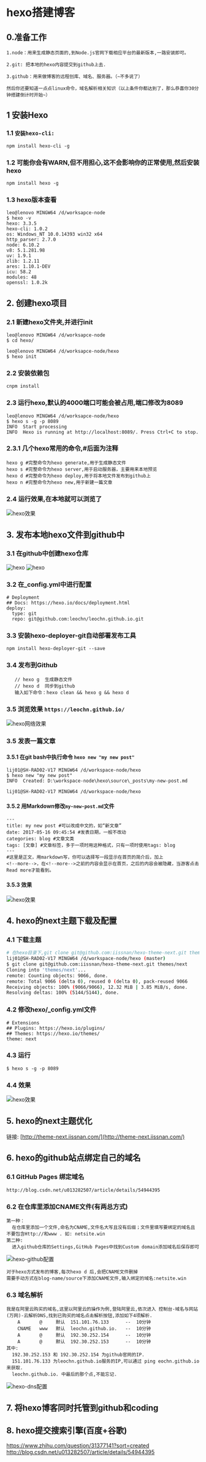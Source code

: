 # hexo搭建博客

<!-- toc -->

## 0.准备工作
```
1.node：用来生成静态页面的,到Node.js官网下载相应平台的最新版本,一路安装即可。

2.git: 把本地的hexo内容提交到github上去.

3.github：用来做博客的远程创库、域名、服务器。（~不多说了）

然后你还要知道一点点linux命令，域名解析相关知识（以上条件你都达到了，那么恭喜你30分钟搭建倒计时开始~）
```

## 1 安装Hexo
### 1.1 ```安装hexo-cli:``` 
```
npm install hexo-cli -g
```

### 1.2 可能你会有WARN,但不用担心,这不会影响你的正常使用,然后安装hexo
```
npm install hexo -g
```

### 1.3 hexo版本查看
```
leo@lenovo MINGW64 /d/worksapce-node
$ hexo -v
hexo: 3.3.5
hexo-cli: 1.0.2
os: Windows_NT 10.0.14393 win32 x64
http_parser: 2.7.0
node: 6.10.2
v8: 5.1.281.98
uv: 1.9.1
zlib: 1.2.11
ares: 1.10.1-DEV
icu: 58.2
modules: 48
openssl: 1.0.2k

```

## 2. 创建hexo项目
### 2.1 新建hexo文件夹,并进行init
```
leo@lenovo MINGW64 /d/worksapce-node
$ cd hexo/

leo@lenovo MINGW64 /d/worksapce-node/hexo
$ hexo init
```

### 2.2 安装依赖包
```
cnpm install
```

### 2.3 运行hexo,默认的4000端口可能会被占用,端口修改为8089
```
leo@lenovo MINGW64 /d/worksapce-node/hexo
$ hexo s -g -p 8089
INFO  Start processing
INFO  Hexo is running at http://localhost:8089/. Press Ctrl+C to stop.
```

### 2.3.1 几个hexo常用的命令,#后面为注释
```
hexo g #完整命令为hexo generate,用于生成静态文件
hexo s #完整命令为hexo server,用于启动服务器，主要用来本地预览
hexo d #完整命令为hexo deploy,用于将本地文件发布到github上
hexo n #完整命令为hexo new,用于新建一篇文章
```

### 2.4 运行效果,在本地就可以浏览了
![hexo效果](./images/hexo-001.PNG)

## 3. 发布本地hexo文件到github中
### 3.1 在github中创建hexo仓库
![hexo](./images/hexo-002.PNG)
![hexo](./images/hexo-003.PNG)

### 3.2 在_config.yml中进行配置
```
# Deployment
## Docs: https://hexo.io/docs/deployment.html
deploy:
  type: git
  repo: git@github.com:leochn/leochn.github.io.git
```

### 3.3 安装hexo-deployer-git自动部署发布工具
```
npm install hexo-deployer-git --save
```

### 3.4 发布到Github
```
   // hexo g  生成静态文件 
   // hexo d  同步到github
   输入如下命令：hexo clean && hexo g && hexo d
```

### 3.5 浏览效果 ```https://leochn.github.io/```
![hexo网络效果](./images/hexo-004.PNG)

### 3.5 发表一篇文章
#### 3.5.1 在git bash中执行命令 ```hexo new "my new post"```
```
lij01@SH-RAD02-V17 MINGW64 /d/workspace-node/hexo
$ hexo new "my new post"
INFO  Created: D:\workspace-node\hexo\source\_posts\my-new-post.md

lij01@SH-RAD02-V17 MINGW64 /d/workspace-node/hexo
```

#### 3.5.2 用Markdown修改```my-new-post.md```文件
```
---
title: my new post #可以改成中文的，如“新文章”
date: 2017-05-16 09:45:54 #发表日期，一般不改动
categories: blog #文章文类
tags: [文章] #文章标签，多于一项时用这种格式，只有一项时使用tags: blog
---
#这里是正文，用markdown写，你可以选择写一段显示在首页的简介后，加上
<!--more-->，在<!--more-->之前的内容会显示在首页，之后的内容会被隐藏，当游客点击Read more才能看到。
```

#### 3.5.3 效果
![hexo效果](./images/hexo-005.PNG)

## 4. hexo的next主题下载及配置
### 4.1 下载主题
```bash
# 在hexo目录下,git clone git@github.com:iissnan/hexo-theme-next.git themes/next
lij01@SH-RAD02-V17 MINGW64 /d/workspace-node/hexo (master)
$ git clone git@github.com:iissnan/hexo-theme-next.git themes/next
Cloning into 'themes/next'...
remote: Counting objects: 9066, done.
remote: Total 9066 (delta 0), reused 0 (delta 0), pack-reused 9066
Receiving objects: 100% (9066/9066), 12.32 MiB | 3.85 MiB/s, done.
Resolving deltas: 100% (5144/5144), done.
```

### 4.2 修改hexo/_config.yml文件
```
# Extensions
## Plugins: https://hexo.io/plugins/
## Themes: https://hexo.io/themes/
theme: next
```

### 4.3 运行
```
$ hexo s -g -p 8089
```

### 4.4 效果
![hexo效果](./images/hexo-006.PNG)

## 5. hexo的next主题优化
链接: [http://theme-next.iissnan.com/](http://theme-next.iissnan.com/)

## 6. hexo的github站点绑定自己的域名
### 6.1 GitHub Pages 绑定域名
```
http://blog.csdn.net/u013282507/article/details/54944395
```

### 6.2 在仓库里添加CNAME文件(有两总方式)
```
第一种：
  在仓库里添加一个文件,命名为CNAME,文件名大写且没有后缀；文件里填写要绑定的域名且不要包含Http://和www . 如: netsite.win
第二种:
  进入github仓库的Settings,GitHub Pages中找到Custom domain添加域名后保存即可
```

![hexo-github配置](./images/hexo-007-github设置.PNG)

```
对于hexo方式发布的博客,每次hexo d 后,会把CNAME文件删掉
需要手动方式在blog-name/source下添加CNAME文件,输入绑定的域名:netsite.win
```

### 6.3 域名解析
```
我是在阿里云购买的域名,这里以阿里云的操作为例,登陆阿里云,依次进入 控制台-域名与网站(万网)-云解析DNS,找到已购买的域名点击解析按钮,添加如下4项解析.
    A       @     默认  151.101.76.133      --  10分钟        
    CNAME   www   默认  leochn.github.io.   --  10分钟      
    A       @     默认  192.30.252.154      --  10分钟   
    A       @     默认  192.30.252.153      --  10分钟  
其中:
  192.30.252.153 和 192.30.252.154 为github官网的IP.
  151.101.76.133 为leochn.github.io服务的IP,可以通过 ping eochn.github.io 来获取.
  leochn.github.io. 中最后的那个点,不能忘记.
```

![hexo-dns配置](./images/hexo-008修改dns配置.PNG)

## 7. 将hexo博客同时托管到github和coding


## 8. hexo提交搜索引擎(百度+谷歌)







https://www.zhihu.com/question/31377141?sort=created
http://blog.csdn.net/u013282507/article/details/54944395